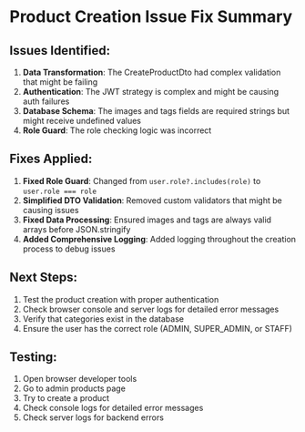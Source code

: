 # Product Creation Issue Fix Summary

## Issues Identified:

1. **Data Transformation**: The CreateProductDto had complex validation that might be failing
2. **Authentication**: The JWT strategy is complex and might be causing auth failures
3. **Database Schema**: The images and tags fields are required strings but might receive undefined values
4. **Role Guard**: The role checking logic was incorrect

## Fixes Applied:

1. **Fixed Role Guard**: Changed from `user.role?.includes(role)` to `user.role === role`
2. **Simplified DTO Validation**: Removed custom validators that might be causing issues
3. **Fixed Data Processing**: Ensured images and tags are always valid arrays before JSON.stringify
4. **Added Comprehensive Logging**: Added logging throughout the creation process to debug issues

## Next Steps:

1. Test the product creation with proper authentication
2. Check browser console and server logs for detailed error messages
3. Verify that categories exist in the database
4. Ensure the user has the correct role (ADMIN, SUPER_ADMIN, or STAFF)

## Testing:

1. Open browser developer tools
2. Go to admin products page
3. Try to create a product
4. Check console logs for detailed error messages
5. Check server logs for backend errors